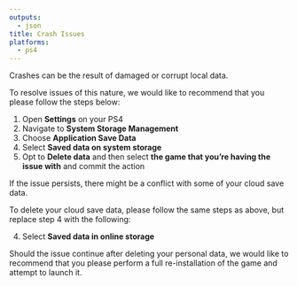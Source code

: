 ```yaml
---
outputs:
  - json
title: Crash Issues
platforms:
  - ps4
---
```

Crashes can be the result of damaged or corrupt local data.

To resolve issues of this nature, we would like to recommend that you please follow the steps below:

1. Open **Settings** on your PS4
2. Navigate to **System Storage Management**
3. Choose **Application Save Data**
4. Select **Saved data on system storage**
5. Opt to **Delete data** and then select **the game that you’re having the issue with** and commit the action

If the issue persists, there might be a conflict with some of your cloud save data.

To delete your cloud save data, please follow the same steps as above, but replace step 4 with the following:

4. Select **Saved data in online storage**

Should the issue continue after deleting your personal data, we would like to recommend that you please perform a full re-installation of the game and attempt to launch it.